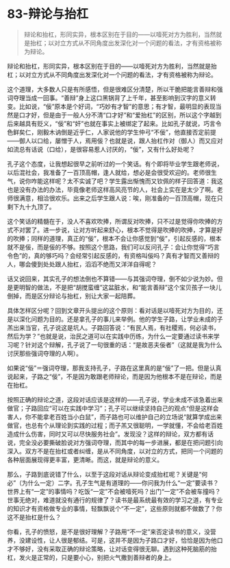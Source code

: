 # 83-辩论与抬杠

> 辩论和抬杠，形同实异，根本区别在于目的——以噎死对方为胜利，当然就是抬杠；以对立方式从不同角度出发深化对一个问题的看法，才有资格被称为辩论。 

辩论和抬杠，形同实异，根本区别在于目的——以噎死对方为胜利，当然就是抬杠；以对立方式从不同角度出发深化对一个问题的看法，才有资格被称为辩论。

这个道理，大多数人只是有所感悟，但是很难区分清楚，所以干脆把能言善辩和强词夺理当成一回事。“善辩”身上这口黑锅背了上千年，甚至影响到汉字的意义转变。比如说，“佞”原本是个好词，“巧妙有才智”的意思；有才智，最明显的表现当然是口才好，但是由于一般人分不清“口才好”和“爱抬杠”的区别，所以这个字越到后来越具有贬义，“佞”和“奸”也就在事实上被绑定了起来。比如孔子就说，巧言令色鲜矣仁，刚毅木讷倒是近乎仁，人家说他的学生仲弓“不佞”，他直接否定前提——御人以口给，屡憎于人，焉用佞？也就是说，跟人抬杠作对（御人）而又应对如流总有话说（口给），是很容易惹人讨厌的，“佞”，又有什么好处呢？

孔子这个态度，让我想起很早之前听过的一个笑话。有个即将毕业学生跟老师说，以后混社会，我准备了一百顶高帽，逢人就给，想必是会很受欢迎的。老师很生气，说你咋能这样呢？太不实诚了吧？学生露出惭愧而又钦佩的样子回答道：我这也是没有办法的办法，毕竟像老师这样高风亮节的人，社会上实在是太少了啊。老师很满意，相洽很欢乐。出来之后学生跟人说：唉，刚准备的一百顶高帽，现在只剩下九十九顶了。

这个笑话的精髓在于，没人不喜欢吹捧，所谓反对吹捧，只不过是觉得你吹捧的方式不对罢了。进一步说，让对方听起来舒心，根本不觉得是吹捧的吹捧，才算是好的吹捧；同样的道理，真正的“佞”，根本不会让你感觉到“佞”，引起反感的，根本就不是佞，而是佞的不够。按照这个思路，我们可以反问孔子：会让你觉得“巧言令色”的，真的够巧吗？会经常引起反感的，有资格叫佞吗？真有才智而又善辩的人，哪会傻到处处跟人抬杠，滔滔不绝而又洋洋自得呢？

话又说回来，其实孔子的想法倒也不算错——与其强词夺理，倒不如少说为妙。但是更明智的做法，不是把“胡搅蛮缠”这盆脏水，和“能言善辩”这个宝贝孩子一块儿倒掉，而是区分辩论与抬杠，别让大家一起陪葬。

具体怎样区分呢？回到文章开头提出的这个原则：看对话是以噎死对方为目的，还是以深化问题为目的。还是拿孔子的事儿来举例。他的学生子路，让学业未成的子羔出来当官，孔子说这是坑人。子路回答说：“有民人焉，有社稷焉，何必读书，然后为学？”也就是说，治民之道可以在实践中历练，为什么一定要通过读书来学习呢？针对这个辩解，孔子说了一句很重的话：“是故恶夫佞者”（这就是我为什么讨厌那些强词夺理的人啊）。

如果说“佞”＝强词夺理，那我支持孔子，子路在这里真的是“佞”了一把。但是认真说起来，子路之“佞”，不是因为敢跟老师辩论，而是因为他根本不是在辩论，而是在抬杠。

按照正确的辩论之道，这段对话应该是这样的——孔子说，学业未成不该急着出来做官；子路回应“可以在实践中学习”；孔子可以继续坚持自己的观点“但是这样会害人，你不能拿老百姓当小白鼠”，而子路也可以维护自己的立场说“就算学成出来做官，也总有个从理论到实践的过程；而子羔又很聪明，一学就懂，不会给老百姓造成什么伤害，同时又可以尽快服务社会”。发现没？这样的辩论，双方都有话说，完全没必要撕破脸说对方强词夺理，而其中的每一步进展，都是在把问题引向深入。双方不是在抬杠或者纠缠，是从不同角度，以对立的方式，把同一个问题的各种层面展现得更丰富，更清晰。而这，就是辩论的意义。

那么，子路到底说错了什么，以至于这段对话从辩论变成抬杠呢？关键是“何必”（为什么一定）二字。孔子生气是有道理的——你问我为什么“一定”要读书？世界上有“一定”的事情吗？吃饭“一定”不会被噎死吗？出门“一定”不会被车撞吗？世事无绝对，难道就没有通行的规律了？读书是最系统最有效的学习之道，有专业的知识才有资格做专业的事情，轻飘飘说个“不一定”，这些原则就都不做数了？你这不是抬杠是什么？

你看，孔子的愤怒，是不是很好理解？子路用“不一定”来否定读书的意义，没营养，没建设性，让人很是郁结。可是，这并不是因为子路口才好，恰恰是因为他口才不够好，没有采取正确的辩论策略，让对话变得很无聊。遇到这种死脑筋的抬杠，发火是正常的，只是要小心，别把火气撒到善辩者的身上。